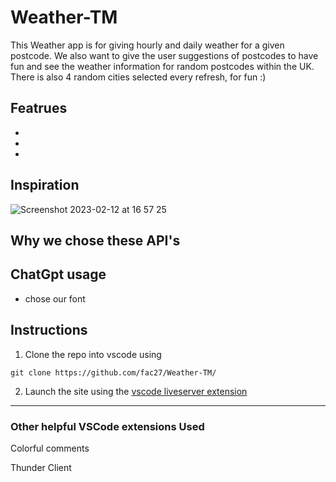 # Weather-TM

This Weather app is for giving hourly and daily weather for a given postcode. We also want to give the user suggestions of postcodes to have fun and see the weather information for random postcodes within the UK. There is also 4 random cities selected every refresh, for fun :)

## Featrues

-
-
-

## Inspiration

![Screenshot 2023-02-12 at 16 57 25](https://user-images.githubusercontent.com/44851616/218325225-f94ebf2f-5f2a-4ba0-a736-1aa76ab69f52.png)


## Why we chose these API's



## ChatGpt usage

- chose our font


## Instructions

1. Clone the repo into vscode using 
```
git clone https://github.com/fac27/Weather-TM/
```
2. Launch the site using the [vscode liveserver extension](https://marketplace.visualstudio.com/items?itemName=ritwickdey.LiveServer)

---
### Other helpful VSCode extensions Used

Colorful comments

Thunder Client
